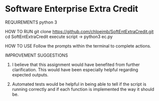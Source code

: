 # Software Enterprise Extra Credit

REQUIREMENTS
python 3

HOW TO RUN
git clone https://github.com/chloeimb/SoftEntExtraCredit.git
cd SoftEntExtraCredit
execute script -> python3 ec.py

HOW TO USE 
Follow the prompts within the terminal to complete actions. 

IMPROVEMENT SUGGESTIONS
1. I believe that this assignment would have benefited from further clarification. This would have been especially helpful regarding expected outputs. 

2. Automated tests would be helpful in being able to tell if the script is running correctly and if each function is implemented the way it should be. 